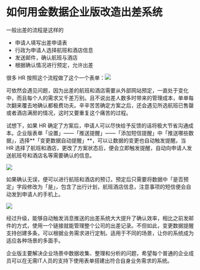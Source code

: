 # 如何用金数据企业版改造出差系统

一般出差的流程是这样的

* 申请人填写出差申请表
* 行政为申请人选择航班和酒店信息
* 发送邮件，确认航班与酒店
* 根据确认情况进行预定，允许出差

很多 HR 按照这个流程做了这个一个表单：![](https://mmbiz.qlogo.cn/mmbiz_png/3xSOlqCbovs08ddZ8MCY6382om3gqTPPpkpLeknBq3pF52e6vqsSAWrB8oQSjmtYUyfKRxhtSicWtvvE1WJIx9w/0?wx_fmt=png)

可依然会遇见问题，因为出差的航班和酒店需要从外部网站预定，一直处于变化中，而且每个人的需求又千差万别。且不说出差人数多时带来的管理成本，单单每次翻来覆去地确认都极费功夫。辛辛苦苦确定方案之后，还会遇见所选航班已售罄或者酒店满房的情况，这时又要重复这个痛苦的过程。

试想下，如果 HR 确定了方案后，申请人可以尽快给予反馈的话将极大节省沟通成本。企业版表单「设置」——「推送提醒」——「添加短信提醒」中「推送哪些数据」，选择**「变更数据自动提醒」**，可以让数据的变更也自动触发提醒。当 HR 选择了航班和酒店，更改了方案状态后，便会立即触发提醒，自动向申请人发送航班号和酒店名等需要确认的信息。

![](https://mmbiz.qlogo.cn/mmbiz_png/3xSOlqCbovuz41FOic7I6cEqNBc8XvibHkYHQibAP3kR73JnSTIUB595xBZRlup6CRibOMj3b0ial4PPDwI87GQTJvQ/0?wx_fmt=png)

如果确认无误，便可以进行航班和酒店的预订。预定后只需要将数据中「是否预定」字段修改为「是」，包含了出行计划，航班酒店信息，注意事项的短信便会自动发到申请人的手机上。

![](https://mmbiz.qlogo.cn/mmbiz_png/3xSOlqCbovs08ddZ8MCY6382om3gqTPP21wBiazbQFlsJOtkXSM4GWicicSsmONxz3QokUCnicxySoelxdvTTs7Qsg/0?wx_fmt=png)

经过升级，能够自动触发消息推送的出差系统大大提升了确认效率，相比之前发邮件的方式，使用一个链接就能管理整个公司的出差记录。不但如此，变更数据提醒支持创建多条，可以根据业务需求进行定制。适用于不同的场景，让你的系统成为适应各种场景的多面手。

企业版主要解决企业场景中数据收集、整理和分析的问题，希望每个普通的企业成员可以在无需IT人员的支持下使用表单搭建出符合自身业务需求的系统。

